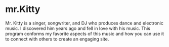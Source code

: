 # mr.Kitty
Mr. Kitty is a singer, songwriter, and DJ who produces dance and electronic music. I discovered him years ago and fell in love with his music. This program conforms my favorite aspects of this music and how you can use it to connect with others to create an engaging site. 
